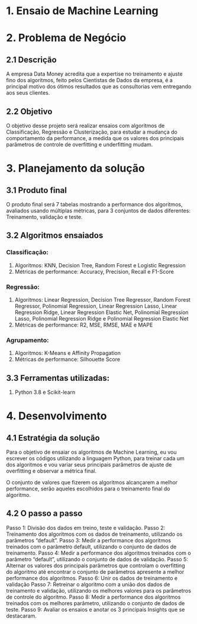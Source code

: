 # 1. Ensaio de Machine Learning

# 2. Problema de Negócio
## 2.1 Descrição
A empresa Data Money acredita que a expertise no treinamento e ajuste fino dos algoritmos, feito pelos Cientistas de Dados da empresa, é a principal motivo dos ótimos resultados que as consultorias vem entregando aos seus clientes.
## 2.2 Objetivo
O objetivo desse projeto será realizar ensaios com algoritmos de Classificação, Regressão e Clusterização, para estudar a mudança do comportamento da performance, a medida que os valores dos principais parâmetros de controle de overfitting e underfitting mudam.

# 3. Planejamento da solução
## 3.1 Produto final
O produto final será 7 tabelas mostrando a performance dos algoritmos, avaliados usando múltiplas
métricas, para 3 conjuntos de dados diferentes: Treinamento, validação e teste.

## 3.2 Algoritmos ensaiados

### Classificação:
  1. Algoritmos: KNN, Decision Tree, Random Forest e Logistic Regression
  2. Métricas de performance: Accuracy, Precision, Recall e F1-Score

### Regressão:
  1. Algoritmos: Linear Regression, Decision Tree Regressor, Random Forest Regressor, Polinomial Regression, Linear Regression Lasso, Linear Regression Ridge, Linear Regression Elastic Net, Polinomial Regression Lasso, Polinomial Regression Ridge e     Polinomial Regression Elastic Net
  2. Métricas de performance: R2, MSE, RMSE, MAE e MAPE

### Agrupamento:
  1. Algoritmos: K-Means e Affinity Propagation
  2. Métricas de performance: Silhouette Score

## 3.3 Ferramentas utilizadas:
  1. Python 3.8 e Scikit-learn

# 4. Desenvolvimento
## 4.1 Estratégia da solução
Para o objetivo de ensaiar os algoritmos de Machine Learning, eu vou escrever os códigos utilizando a linguagem Python, para treinar cada um dos algoritmos e vou variar seus principais parâmetros de ajuste de overfitting e observar a métrica final.

O conjunto de valores que fizerem os algoritmos alcançarem a melhor performance, serão aqueles escolhidos para o treinamento final do algoritmo.

## 4.2 O passo a passo
Passo 1: Divisão dos dados em treino, teste e validação.
Passo 2: Treinamento dos algoritmos com os dados de treinamento, utilizando os parâmetros
“default”.
Passo 3: Medir a performance dos algoritmos treinados com o parâmetro default, utilizando o
conjunto de dados de treinamento.
Passo 4: Medir a performance dos algoritmos treinados com o parâmetro “default”, utilizando o
conjunto de dados de validação.
Passo 5: Alternar os valores dos principais parâmetros que controlam o overfitting do algoritmo até
encontrar o conjunto de parâmetros apresente a melhor performance dos algoritmos.
Passo 6: Unir os dados de treinamento e validação
Passo 7: Retreinar o algoritmo com a união dos dados de treinamento e validação, utilizando os
melhores valores para os parâmetros de controle do algoritmo.
Passo 8: Medir a performance dos algoritmos treinados com os melhores parâmetro, utilizando o
conjunto de dados de teste.
Passo 9: Avaliar os ensaios e anotar os 3 principais Insights que se destacaram.

